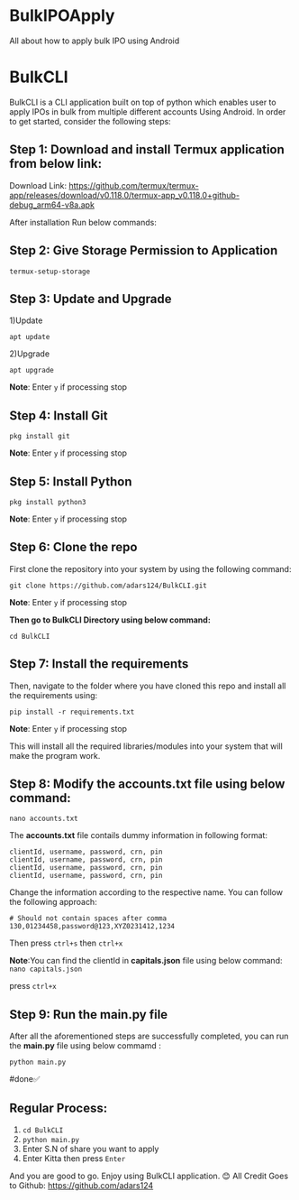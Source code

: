 # BulkIPOApply
All about how to apply bulk IPO using Android 

# BulkCLI

BulkCLI is a CLI application built on top of python which enables user to apply IPOs in bulk from multiple different accounts Using Android. In order to get started, consider the following steps:

## Step 1: Download and install Termux application from below link:
Download Link: https://github.com/termux/termux-app/releases/download/v0.118.0/termux-app_v0.118.0+github-debug_arm64-v8a.apk

After installation Run below commands:

## Step 2: Give Storage Permission to Application
 ```
termux-setup-storage
```
## Step 3: Update and Upgrade 
1)Update
```
apt update
```
2)Upgrade
```
apt upgrade
```
**Note**: Enter `y` if processing stop
## Step 4: Install Git
```
pkg install git
```
**Note**: Enter `y` if processing stop

## Step 5: Install Python
```
pkg install python3
```
**Note**: Enter `y` if processing stop

## Step 6: Clone the repo
First clone the repository into your system by using the following command:
```
git clone https://github.com/adars124/BulkCLI.git
```
**Note**: Enter `y` if processing stop

**Then go to BulkCLI Directory using below command:**
```
cd BulkCLI
```

## Step 7: Install the requirements
Then, navigate to the folder where you have cloned this repo and install all the requirements using:
```
pip install -r requirements.txt
```
**Note**: Enter `y` if processing stop

This will install all the required libraries/modules into your system that will make the program work.


## Step 8: Modify the accounts.txt file using below command:
```
nano accounts.txt
```

The **accounts.txt** file contails dummy information in following format:

```
clientId, username, password, crn, pin
clientId, username, password, crn, pin
clientId, username, password, crn, pin
clientId, username, password, crn, pin
```
Change the information according to the respective name. You can follow the following approach:

```
# Should not contain spaces after comma
130,01234458,password@123,XYZ0231412,1234
```
Then press ```ctrl+s``` then ```ctrl+x```

**Note**:You can find the clientId in **capitals.json** file using below command:
```nano capitals.json```

press ```ctrl+x```

## Step 9: Run the **main.py** file
After all the aforementioned steps are successfully completed, you can run the **main.py** file using below commamd :
```
python main.py
```
#done✅
## Regular Process:
1) ```cd BulkCLI```
2) ```python main.py```
3) Enter S.N of share you want to apply
4) Enter Kitta then press `Enter`

And you are good to go. Enjoy using BulkCLI application. 😊
All Credit Goes to Github: https://github.com/adars124
